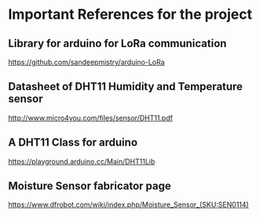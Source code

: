 # Important References for the project

## Library for arduino for LoRa communication
https://github.com/sandeepmistry/arduino-LoRa

## Datasheet of DHT11 Humidity and Temperature sensor
http://www.micro4you.com/files/sensor/DHT11.pdf

## A DHT11 Class for arduino
https://playground.arduino.cc/Main/DHT11Lib

## Moisture Sensor fabricator page
https://www.dfrobot.com/wiki/index.php/Moisture_Sensor_(SKU:SEN0114)
